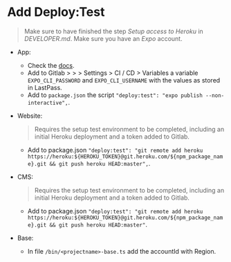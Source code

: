 # Add Deploy:Test

> Make sure to have finished the step *Setup access to Heroku* in *DEVELOPER.md*.
> Make sure you have an *Expo* account.

- App:
    - Check the [docs](https://docs.expo.io/guides/setting-up-continuous-integration/).
    - Add to Gitlab > <Groupname> > <Reponame> > Settings > CI / CD > Variables a variable `EXPO_CLI_PASSWORD` and `EXPO_CLI_USERNAME` with the values as stored in LastPass.
    - Add to `package.json` the script `"deploy:test": "expo publish --non-interactive",`.
- Website:
    > Requires the setup test environment to be completed, including an initial Heroku deployment and a token added to Gitlab.
    - Add to package.json `"deploy:test": "git remote add heroku https://heroku:${HEROKU_TOKEN}@git.heroku.com/${npm_package_name}.git && git push heroku HEAD:master",`.
- CMS:
    > Requires the setup test environment to be completed, including an initial Heroku deployment and a token added to Gitlab.
    - Add to package.json `"deploy:test": "git remote add heroku https://heroku:${HEROKU_TOKEN}@git.heroku.com/${npm_package_name}.git && git push heroku HEAD:master"`.

- Base:
    - In file `/bin/<projectname>-base.ts` add the accountId with Region.
